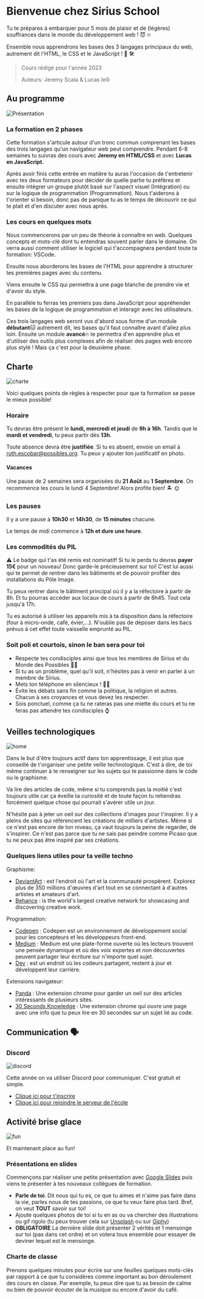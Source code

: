 # Bienvenue chez Sirius School

Tu te prépares à embarquer pour 5 mois de plaisir et de (légères) souffrances dans le monde du développement web ! 😈 🔥

Ensemble nous apprendrons les bases des 3 langages principaux du web, autrement dit l'HTML, le CSS et le JavaScript ! 💪 🛠️

> Cours rédigé pour l'année 2023
>
> Auteurs: Jeremy Scala & Lucas Ielli

## Au programme

![Présentation](src/Images/presentation.png)

### La formation en 2 phases

Cette formation s'articule autour d'un tronc commun comprenant les bases des trois langages qu'un navigateur web peut comprendre. Pendant 6-8 semaines tu suivras des cours avec **Jeremy en HTML/CSS** et avec **Lucas en JavaScript.**

Après avoir finis cette entrée en matière tu auras l'occasion de t'entretenir avec tes deux formateurs pour décider de quelle partie tu préfères et ensuite intégrer un groupe plutôt basé sur l'aspect visuel (Intégration) ou sur la logique de programmation (Programmation). Nous t'aiderons à t'orienter si besoin, donc pas de panique tu as le temps de découvrir ce qui te plait et d'en discuter avec nous après.

### Les cours en  quelques mots

Nous commencerons par un peu de théorie à connaître en web. Quelques concepts et mots-clé dont tu entendras souvent parler dans le domaine. On verra aussi comment utiliser le logiciel qui t'accompagnera pendant toute ta formation: VSCode.

Ensuite nous aborderons les bases de l'HTML pour apprendre à structurer tes premières pages avec du contenu.

Viens ensuite le CSS qui permettra à une page blanche de prendre vie et d'avoir du style.

En parallèle tu ferras tes premiers pas dans JavaScript pour appréhender les bases de la logique de programmation et interagir avec les utilisateurs.

Ces trois langages web seront vus d'abord sous forme d'un module **débutant**:cat: autrement dit, les bases qu'il faut connaître avant d'allez plus loin. Ensuite un module **avancé**:fire: te permettra d'en apprendre plus et d'utiliser des outils plus complexes afin de réaliser des pages web encore plus stylé ! Mais ça c'est pour la deuxième phase.

## Charte

![charte](src/Images/charte.png)

Voici quelques points de règles à respecter pour que ta formation se passe le mieux possible!

### Horaire

Tu devras être présent le **lundi, mercredi et jeudi** de **9h à 16h**. Tandis que le **mardi et vendredi**, tu peux partir dès **13h**.

Toute absence devra être **justifiée**. Si tu es absent, envoie un email à ruth.escobar@possibles.org. Tu peux y ajouter ton justificatif en photo.

#### Vacances

Une pause de 2 semaines sera organisées du **21 Août** au **1 Septembre**. On recommence les cours le lundi 4 Septembre! Alors profite bien! 🏝️ 🌞

### Les pauses

Il y a une pause à **10h30** et **14h30**, de **15 minutes** chacune.

Le temps de midi commence à **12h et dure une heure**.

### Les commodités du PIL

:warning: Le badge qui t'as été remis est nominatif! Si tu le perds tu devras **payer 15€** pour un nouveau! Donc garde-le précieusement sur toi! C'est lui aussi qui te permet de rentrer dans les bâtiments et de pouvoir profiter des installations du Pôle Image.

Tu peux rentrer dans le bâtiment principal où il y a la réfectoire à partir de 8h. Et tu pourras accéder aux locaux de cours à partir de 8h45. Tout cela jusqu'à 17h. 

Tu es autorisé à utiliser les appareils mis à ta disposition dans la réfectoire (four à micro-onde, café, évier,...). N'oublie pas de déposer dans les bacs prévus à cet effet toute vaisselle emprunté au PIL.

### Soit poli et courtois, sinon le ban sera pour toi

- Respecte tes condisciples ainsi que tous les membres de Sirius et du Monde des Possibles 🤝🤲
- Si tu as un problème, quel qu'il soit, n'hésites pas à venir en parler à un membre de Sirius.
- Mets ton téléphone en silencieux ! 📴📵
- Évite les débats sans fin comme la politique, la religion et autres. Chacun à ses croyances et vous devez les respecter.
- Sois ponctuel, comme ça tu ne rateras pas une miette du cours et tu ne feras pas attendre tes condisciples ⌚

## Veilles technologiques

![home](src/Images/watch.png)

Dans le but d'être toujours actif dans ton apprentissage, il est plus que conseillé de t'organiser une petite veille technologique. C'est à dire, de toi même continuer à te renseigner sur les sujets qui te passionne dans le code ou le graphisme.

Va lire des articles de code, même si tu comprends pas la moitié c'est toujours utile car ça éveille ta curiosité et de toute façon tu retiendras forcément quelque chose qui pourrait s'avérer utile un jour.

N'hésite pas à jeter un oeil sur des collections d'images pour t'inspirer. Il y a pleins de sites qui référencent les créations de milliers d'artistes. Même si ce n'est pas encore de ton niveau, ça vaut toujours la peine de regarder, de s'inspirer. Ce n'est pas parce que tu ne sais pas peindre comme Picaso que tu ne peux pas être inspiré par ses créations.

### Quelques liens utiles pour ta veille techno

Graphisme:

- [DeviantArt](http://www.deviantart.com) : est l'endroit où l'art et la communauté prospèrent. Explorez plus de 350 millions d'œuvres d'art tout en se connectant à d'autres artistes et amateurs d'art.
- [Behance](https://www.behance.net/) : is the world's largest creative network for showcasing and discovering creative work.

Programmation:

- [Codepen](https://codepen.io/trending) : Codepen est un environnement de développement social pour les concepteurs et les développeurs front-end.
- [Medium](https://medium.com/) : Medium est une plate-forme ouverte où les lecteurs trouvent une pensée dynamique et où des voix expertes et non découvertes peuvent partager leur écriture sur n'importe quel sujet.
- [Dev](https://dev.to/) : est un endroit où les codeurs partagent, restent à jour et développent leur carrière.

Extensions navigateur:

- [Panda](https://usepanda.com/) : Une extension chrome pour garder un oeil sur des articles intéressants de plusieurs sites.
- [30 Seconds Knowledge](https://30secondsofknowledge.com/) : Une extension chrome qui ouvre une page avec une info que tu peux lire en 30 secondes sur un sujet lié au code.

## Communication :speaking_head:	

### Discord

![discord](src/Images/discord.png)

Cette année on va utiliser Discord pour communiquer. C'est gratuit et simple.

- [Clique ici pour t'inscrire](https://discord.com/register)
- [Clique ici pour rejoindre le serveur de l'école](https://discord.gg/Kk5AMDZXR)

## Activité brise glace

![fun](src/Images/fun.png)

Et maintenant place au fun!

### Présentations en slides

Commençons par réaliser une petite présentation avec [Google Slides](https://www.google.com/slides/about/) puis viens te présenter à tes nouveaux collègues de formation.

- **Parle de toi**. Dit nous qui tu es, ce que tu aimes et n'aime pas faire dans la vie, parles nous de tes passions, ce que tu veux faire plus tard. Bref, on veut **TOUT** savoir sur toi!
- Ajoute quelques photos de toi si tu en as ou va chercher des illustrations ou gif rigolo (tu peux trouver cela sur [Unsplash](http://unsplash.com) ou sur [Giphy](http://giphy.com))
- **OBLIGATOIRE** La dernière slide doit présenter 2 vérités et 1 mensonge sur toi (pas dans cet ordre) et on votera tous ensemble pour essayer de deviner lequel est le mensonge.

### Charte de classe

Prenons quelques minutes pour écrire sur une feuilles quelques mots-clés par rapport à ce que tu considères comme important au bon déroulement des cours en classe. Par exemple, tu peux dire que tu as besoin de calme ou bien de pouvoir écouter de la musique ou encore d'avoir du café.
